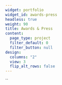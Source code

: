 ```yaml
---
widget: portfolio
widget_id: awards-press
headless: true
weight: 90
title: Awards & Press
content:
  page_type: project
  filter_default: 0
  filter_button: null
design:
  columns: "2"
  view: 3
  flip_alt_rows: false
---
```

``